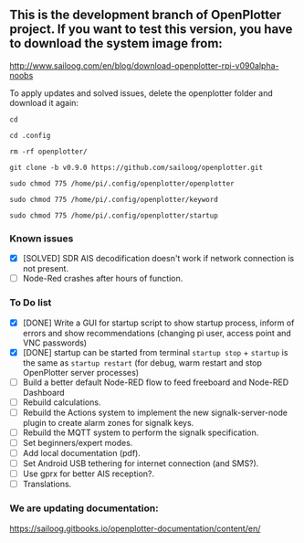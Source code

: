 ## This is the development branch of OpenPlotter project. If you want to test this version, you have to download the system image from:

http://www.sailoog.com/en/blog/download-openplotter-rpi-v090alpha-noobs

To apply updates and solved issues, delete the openplotter folder and download it again:

`cd`

`cd .config`

`rm -rf openplotter/`

`git clone -b v0.9.0 https://github.com/sailoog/openplotter.git`

`sudo chmod 775 /home/pi/.config/openplotter/openplotter`

`sudo chmod 775 /home/pi/.config/openplotter/keyword`

`sudo chmod 775 /home/pi/.config/openplotter/startup`

### Known issues

- [x] [SOLVED] SDR AIS decodification doesn't work if network connection is not present.
- [ ] Node-Red crashes after hours of function.

### To Do list

- [x] [DONE] Write a GUI for startup script to show startup process, inform of errors and show recommendations (changing pi user, access point and VNC passwords)
- [x] [DONE] startup can be started from terminal `startup stop` + `startup` is the same as `startup restart` (for debug, warm restart and stop OpenPlotter server processes)
- [ ] Build a better default Node-RED flow to feed freeboard and Node-RED Dashboard
- [ ] Rebuild calculations.
- [ ] Rebuild the Actions system to implement the new signalk-server-node plugin to create alarm zones for signalk keys.
- [ ] Rebuild the MQTT system to perform the signalk specification.
- [ ] Set beginners/expert modes.
- [ ] Add local documentation (pdf).
- [ ] Set Android USB tethering for internet connection (and SMS?).
- [ ] Use gprx for better AIS reception?.
- [ ] Translations.

### We are updating documentation:

https://sailoog.gitbooks.io/openplotter-documentation/content/en/
